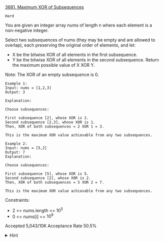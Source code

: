 [3681. Maximum XOR of Subsequences](https://leetcode.com/problems/maximum-xor-of-subsequences/)

`Hard`

You are given an integer array nums of length n where each element is a non-negative integer.

Select two subsequences of nums (they may be empty and are allowed to overlap), each preserving the original order of elements, and let:

- X be the bitwise XOR of all elements in the first subsequence.
- Y be the bitwise XOR of all elements in the second subsequence.
Return the maximum possible value of X XOR Y.

Note: The XOR of an empty subsequence is 0.

```
Example 1:
Input: nums = [1,2,3]
Output: 3

Explanation:

Choose subsequences:

First subsequence [2], whose XOR is 2.
Second subsequence [2,3], whose XOR is 1.
Then, XOR of both subsequences = 2 XOR 1 = 3.

This is the maximum XOR value achievable from any two subsequences.

Example 2:
Input: nums = [5,2]
Output: 7
Explanation:

Choose subsequences:

First subsequence [5], whose XOR is 5.
Second subsequence [2], whose XOR is 2.
Then, XOR of both subsequences = 5 XOR 2 = 7.

This is the maximum XOR value achievable from any two subsequences.
```

Constraints:

- 2 <= nums.length <= $10^5$
- 0 <= nums[i] <= $10^9$

Accepted
5,043/10K
Acceptance Rate
50.5%

<details>
<summary>Hint</summary>

Build a linear XOR basis from all numbers and take the maximum XOR achievable from it.

</details>